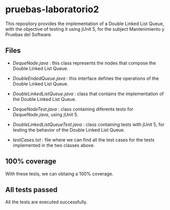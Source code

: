 # pruebas-laboratorio2

This repository provides the implementation of a Double Linked List Queue, with the objective of testing it using jUnit 5, for the subject Mantenimiento y Pruebas del Software.

## Files

- *DequeNode.java* : this class represents the nodes that compose the Double Linked List Queue.
- *DoubleEndedQueue.java* : this interface defines the operations of the Double Linked List Queue.
- *DoubleLinkedListQueue.java* : class that contains the implementation of the Double Linked List Queue.  

- *DequeNodeTest.java* : class containing diferents tests for *DequeNode.java*, using jUnit 5.
- *DoubleLinkedListQueueTest.java* : class containing tests with jUnit 5, for testing the behavior of the Double Linked List Queue.
- *testCases.txt* : file where we can find all the test cases for the tests implemented in the two classes above.

## 100% coverage

With these tests, we can obtaing a 100% coverage.

## All tests passed

All the tests are executed successfully.
